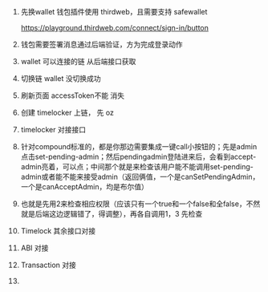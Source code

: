 1. 先换wallet 钱包插件使用 thirdweb，且需要支持 safewallet

   https://playground.thirdweb.com/connect/sign-in/button
2. 钱包需要签署消息通过后端验证，方为完成登录动作
3. wallet 可以连接的链 从后端接口获取
4. 切换链 wallet 没切换成功
5. 刷新页面 accessToken不能 消失
6. 创建 timelocker 上链， 先 oz
7. timelocker 对接接口
8. 针对compound标准的，都是你那边需要集成一键call小按钮的；先是admin点击set-pending-admin；然后pendingadmin登陆进来后，会看到accept-admin亮着，可以点；中间那个就是来检查该用户能不能调用set-pending-admin或者能不能来接受admin（返回俩值，一个是canSetPendingAdmin，一个是canAcceptAdmin，均是布尔值）
9. 也就是先用2来检查相应权限（应该只有一个true和一个false和全false，不然就是后端这边逻辑错了，得调整），再各自调用1，3
   先检查
10. Timelock 其余接口对接
11. ABI 对接
12. Transaction 对接
13.
